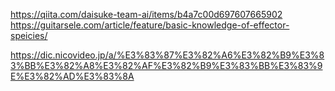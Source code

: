 https://qiita.com/daisuke-team-ai/items/b4a7c00d697607665902
https://guitarsele.com/article/feature/basic-knowledge-of-effector-speicies/

https://dic.nicovideo.jp/a/%E3%83%87%E3%82%A6%E3%82%B9%E3%83%BB%E3%82%A8%E3%82%AF%E3%82%B9%E3%83%BB%E3%83%9E%E3%82%AD%E3%83%8A
